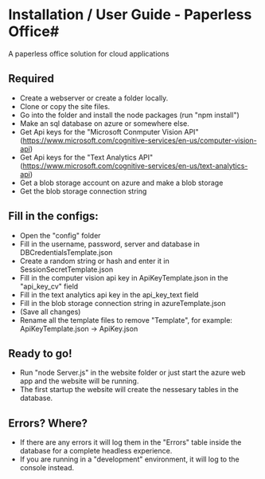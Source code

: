 # Installation / User Guide - Paperless Office#
A paperless office solution for cloud applications

## Required ##
- Create a webserver or create a folder locally.
- Clone or copy the site files.
- Go into the folder and install the node packages (run "npm install")
- Make an sql database on azure or somewhere else.
- Get Api keys for the "Microsoft Conmputer Vision API" (https://www.microsoft.com/cognitive-services/en-us/computer-vision-api)
- Get Api keys for the "Text Analytics API" (https://www.microsoft.com/cognitive-services/en-us/text-analytics-api)
- Get a blob storage account on azure and make a blob storage
- Get the blob storage connection string

## Fill in the configs: ##
- Open the "config" folder
- Fill in the username, password, server and database in DBCredentialsTemplate.json
- Create a random string or hash and enter it in SessionSecretTemplate.json
- Fill in the computer vision api key in ApiKeyTemplate.json in the "api_key_cv" field
- Fill in the text analytics api key in the api_key_text field
- Fill in the blob storage connection string in azureTemplate.json
- (Save all changes)
- Rename all the template files to remove "Template", for example: ApiKeyTemplate.json -> ApiKey.json

## Ready to go! ##
- Run "node Server.js" in the website folder or just start the azure web app and the website will be running.
- The first startup the website will create the nessesary tables in the database.

## Errors? Where? ##
- If there are any errors it will log them in the "Errors" table inside the database for a complete headless experience.
- If you are running in a "development" environment, it will log to the console instead.
